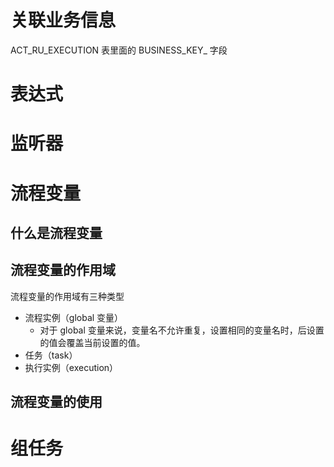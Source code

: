 # 关联业务信息

ACT_RU_EXECUTION 表里面的 BUSINESS_KEY_ 字段





# 表达式





# 监听器



# 流程变量

## 什么是流程变量



## 流程变量的作用域

流程变量的作用域有三种类型

* 流程实例（global 变量）
  * 对于 global 变量来说，变量名不允许重复，设置相同的变量名时，后设置的值会覆盖当前设置的值。
* 任务（task）
* 执行实例（execution）

## 流程变量的使用





# 组任务



